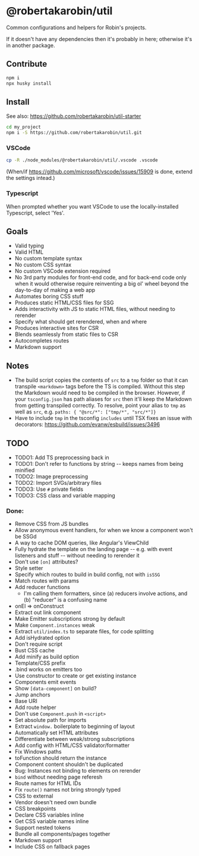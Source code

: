 # @robertakarobin/util

Common configurations and helpers for Robin's projects.

If it doesn't have any dependencies then it's probably in here; otherwise it's in another package.

## Contribute

```sh
npm i
npx husky install
```

## Install

See also: https://github.com/robertakarobin/util-starter

```sh
cd my_project
npm i -S https://github.com/robertakarobin/util.git
```

### VSCode

```sh
cp -R ./node_modules/@robertakarobin/util/.vscode .vscode
```

(When/if https://github.com/microsoft/vscode/issues/15909 is done, extend the settings intead.)

### Typescript

When prompted whether you want VSCode to use the locally-installed Typescript, select 'Yes'.

## Goals

-	Valid typing
-	Valid HTML
-	No custom template syntax
-	No custom CSS syntax
-	No custom VSCode extension required
-	No 3rd party modules for front-end code, and for back-end code only when it would otherwise require reinventing a big ol' wheel beyond the day-to-day of making a web app
-	Automates boring CSS stuff
-	Produces static HTML/CSS files for SSG
-	Adds interactivity with JS to static HTML files, without needing to rerender
-	Specify what should get rerendered, when and where
-	Produces interactive sites for CSR
-	Blends seamlessly from static files to CSR
-	Autocompletes routes
-	Markdown support

## Notes

-	The build script copies the contents of `src` to a `tmp` folder so that it can transpile `<markdown>` tags before the TS is compiled. Without this step the Markdown would need to be compiled in the browser. However, if your `tsconfig.json` has path aliases for `src` then it'll keep the Markdown from getting transpiled correctly. To resolve, point your alias to `tmp` as well as `src`, e.g. `paths: { "@src/*": ["tmp/*", "src/*"]}`
-	Have to include `tmp` in the tsconfig `includes` until TSX fixes an issue with decorators: https://github.com/evanw/esbuild/issues/3496

## TODO

-	TODO1: Add TS preprocessing back in
-	TODO1: Don't refer to functions by string -- keeps names from being minified
-	TODO2: Image preprocessing
-	TODO2: Import SVGs/arbitrary files
-	TODO3: Use `#` private fields
-	TODO3: CSS class and variable mapping

### Done:

-	Remove CSS from JS bundles
-	Allow anonymous event handlers, for when we know a component won't be SSGd
-	A way to cache DOM queries, like Angular's ViewChild
-	Fully hydrate the template on the landing page -- e.g. with event listeners and stuff -- without needing to rerender it
-	Don't use `[on]` attributes?
-	Style setter
-	Specify which routes to build in build config, not with `isSSG`
-	Match routes with params
-	Add reducer functions
	-	I'm calling them formatters, since (a) reducers involve actions, and (b) "reducer" is a confusing name
-	onEl => onConstruct
-	Extract out link component
-	Make Emitter subscriptions strong by default
-	Make `Component.instances` weak
-	Extract `util/index.ts` to separate files, for code splitting
-	Add isHydrated option
-	Don't require script
-	Bust CSS cache
-	Add minify as build option
-	Template/CSS prefix
-	.bind works on emitters too
-	Use constructor to create or get existing instance
-	Components emit events
-	Show `[data-component]` on build?
-	Jump anchors
-	Base URI
-	Add route helper
-	Don't use `Component.push` in `<script>`
-	Set absolute path for imports
-	Extract `window.` boilerplate to beginning of layout
-	Automatically set HTML attributes
-	Differentiate between weak/strong subscriptions
-	Add config with HTML/CSS validator/formatter
-	Fix Windows paths
-	toFunction should return the instance
-	Component content shouldn't be duplicated
-	Bug: Instances not binding to elements on rerender
-	`bind` without needing page referesh
-	Route names for HTML IDs
-	Fix `route()` names not bring strongly typed
-	CSS to external
-	Vendor doesn't need own bundle
-	CSS breakpoints
-	Declare CSS variables inline
-	Get CSS variable names inline
-	Support nested tokens
-	Bundle all components/pages together
-	Markdown support
-	Include CSS on fallback pages
